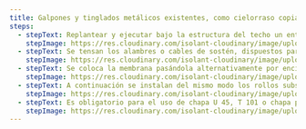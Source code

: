 ```yaml
---
title: Galpones y tinglados metálicos existentes, como cielorraso copiando la forma
steps:
  - stepText: Replantear y ejecutar bajo la estructura del techo un entramado de sostén.
    stepImage: https://res.cloudinary.com/isolant-cloudinary/image/upload/f_auto,q_auto:good/website-2021/instructions/galpones-y-tinglados-metalicos-existentes-como-cielorraso-copiando-la-forma/isolant-aislantes-linea-galpones-y-tinglados-paso-a-paso-colocacion-galpones-y-tinglados-metalicos-existentes-como-cielorraso-copiando-la-forma-1.jpg
  - stepText: Se tensan los alambres o cables de sostén, dispuestos paralelamente y separados de 60 a 80cm entre sí. Los mismos se fijan en los muros opuestos del galpón (en un solo sentido) por medio de tensores. Los alambres se colocan acompañando la forma del techo.
    stepImage: https://res.cloudinary.com/isolant-cloudinary/image/upload/f_auto,q_auto:good/website-2021/instructions/galpones-y-tinglados-metalicos-existentes-como-cielorraso-copiando-la-forma/isolant-aislantes-linea-galpones-y-tinglados-paso-a-paso-colocacion-galpones-y-tinglados-metalicos-existentes-como-cielorraso-copiando-la-forma-2.jpg
  - stepText: Se coloca la membrana pasándola alternativamente por encima y por debajo de los alambres.
    stepImage: https://res.cloudinary.com/isolant-cloudinary/image/upload/f_auto,q_auto:good/website-2021/instructions/galpones-y-tinglados-metalicos-existentes-como-cielorraso-copiando-la-forma/isolant-aislantes-linea-galpones-y-tinglados-paso-a-paso-colocacion-galpones-y-tinglados-metalicos-existentes-como-cielorraso-copiando-la-forma-3.jpg
  - stepText: A continuación se instalan del mismo modo los rollos subsiguientes ejecutando la unión preferentemente por termosoldado. Tense la membrana y fíjela a los muros laterales del galpón.
    stepImage: https://res.cloudinary.com/isolant-cloudinary/image/upload/f_auto,q_auto:good/website-2021/instructions/galpones-y-tinglados-metalicos-existentes-como-cielorraso-copiando-la-forma/isolant-aislantes-linea-galpones-y-tinglados-paso-a-paso-colocacion-galpones-y-tinglados-metalicos-existentes-como-cielorraso-copiando-la-forma-4.jpg
  - stepText: Es obligatorio para el uso de chapa U 45, T 101 o chapa plana similar, en las Zonas Bioclimáticas I, II y III (Argentina) y países Sub -Tropicales y Tropicales, el uso de perfil rectangular de 25x50 mm o un listón de madera de 2” x 1” para garantizar la vida útil del material.
    stepImage: https://res.cloudinary.com/isolant-cloudinary/image/upload/f_auto,q_auto:good/website-2021/instructions/galpones-y-tinglados-metalicos-existentes-como-cielorraso-copiando-la-forma/isolant-aislantes-linea-galpones-y-tinglados-paso-a-paso-colocacion-galpones-y-tinglados-metalicos-existentes-como-cielorraso-copiando-la-forma-5.jpg
---
```


